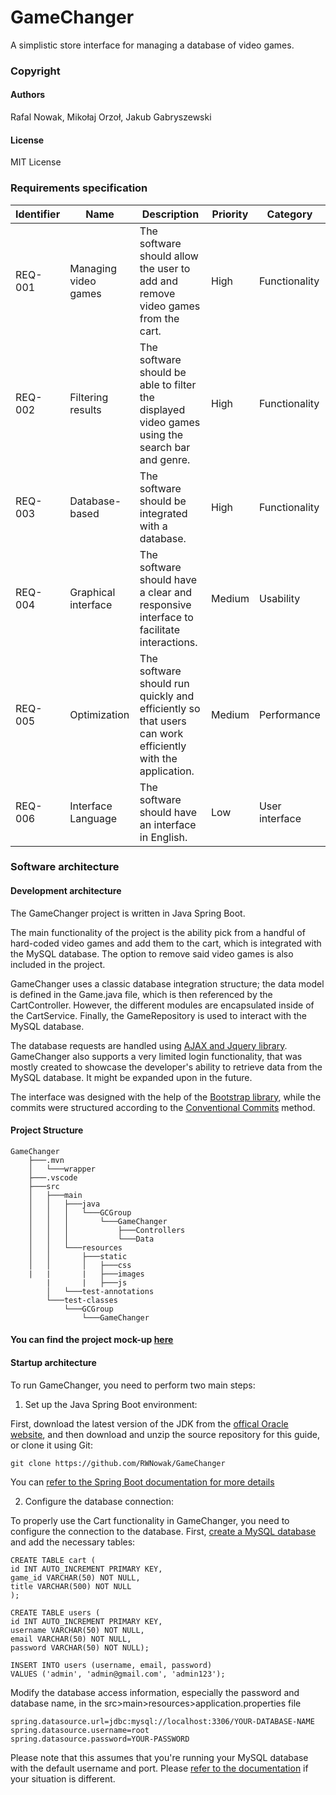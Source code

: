 # GameChanger

A simplistic store interface for managing a database of video games.

### Copyright
#### Authors
Rafal Nowak, Mikołaj Orzoł, Jakub Gabryszewski
#### License
MIT License

### Requirements specification
| Identifier | Name | Description | Priority | Category |
| --------------|-------|------|-----------|-----------|
| REQ-001 | Managing video games | The software should allow the user to add and remove video games from the cart. | High | Functionality |
| REQ-002 | Filtering results | The software should be able to filter the displayed video games using the search bar and genre. | High | Functionality | 
| REQ-003 | Database-based | The software should be integrated with a database. | High | Functionality | 
| REQ-004 | Graphical interface | The software should have a clear and responsive interface to facilitate interactions. | Medium | Usability | 
| REQ-005 | Optimization | The software should run quickly and efficiently so that users can work efficiently with the application. | Medium | Performance |
| REQ-006 | Interface Language | The software should have an interface in English. | Low | User interface | User interface | 

### Software architecture
#### Development architecture
The GameChanger project is written in Java Spring Boot.

The main functionality of the project is the ability pick from a handful of hard-coded video games and add them to the cart, which is integrated with the MySQL database. The option to remove said video games is also included in the project.

GameChanger uses a classic database integration structure; the data model is defined in the Game.java file, which is then referenced by the CartController. However, the different modules are encapsulated inside of the CartService. Finally, the GameRepository is used to interact with the MySQL database.

The database requests are handled using <a href="https://api.jquery.com/category/ajax/">AJAX and Jquery library</a>. GameChanger also supports a very limited login functionality, that was mostly created to showcase the developer's ability to retrieve data from the MySQL database. It might be expanded upon in the future.

The interface was designed with the help of the <a href="https://getbootstrap.com/">Bootstrap library</a>, while the commits were structured according to the <a href="https://www.conventionalcommits.org/en/v1.0.0/">Conventional Commits</a> method.

#### Project Structure
```
GameChanger
    ├───.mvn
    │   └───wrapper
    ├───.vscode
    ├───src
    │   ├───main
    │   │   ├───java
    │   │   │   └───GCGroup
    │   │   │       └───GameChanger
    │   │   │           ├───Controllers
    │   │   │           └───Data
    │   │   └───resources
    │   │       ├───static
    │   │       │   ├───css
    |   |       |   ├───images
        |       |   ├───js
        │   └───test-annotations
        └───test-classes
            └───GCGroup
                └───GameChanger
```

#### You can find the project mock-up <a href="https://l.facebook.com/l.php?u=https%3A%2F%2Fwhimsical.com%2Fgamechanger-ui-FoYKevN8XSpe8tYvdgjnjH%3Ffbclid%3DIwAR2Hw0f-4GPXfdaMFLV6b0l5ufrWSzl3QH2wc-5YalVib7HfoVJQ0qFtTPY&h=AT3gDKXSzl3u6ZOTOMOc2pI1gFc7Ho9S5adG4rlZ2dOGDi2vI4PAhw5OmG8pU5Agm3Be2v-oaSBqnn96CdFy0ev3GdRB_jJ4h7ZBp6tm33djeobe4NCqw0dfO6gD45jRKpgCTg">here</a>

#### Startup architecture
To run GameChanger, you need to perform two main steps:

1. Set up the Java Spring Boot environment:

First, download the latest version of the JDK from the <a href="https://www.oracle.com/java/technologies/downloads/">offical Oracle website</a>, and then download and unzip the source repository for this guide, or clone it using Git: 

```
git clone https://github.com/RWNowak/GameChanger
```

You can <a href="https://docs.spring.io/spring-boot/docs/current/reference/htmlsingle/">refer to the Spring Boot documentation for more details</a>

2. Configure the database connection:

To properly use the Cart functionality in GameChanger, you need to configure the connection to the database.
First, <a href="https://dev.mysql.com/doc/mysql-getting-started/en/">create a MySQL database</a> and add the necessary tables:
```
CREATE TABLE cart (
id INT AUTO_INCREMENT PRIMARY KEY,
game_id VARCHAR(50) NOT NULL,
title VARCHAR(500) NOT NULL
);
```
```
CREATE TABLE users (
id INT AUTO_INCREMENT PRIMARY KEY,
username VARCHAR(50) NOT NULL,
email VARCHAR(50) NOT NULL,
password VARCHAR(50) NOT NULL);
```
```
INSERT INTO users (username, email, password)
VALUES ('admin', 'admin@gmail.com', 'admin123');
```
Modify the database access information, especially the password and database name, in the src>main>resources>application.properties file
```
spring.datasource.url=jdbc:mysql://localhost:3306/YOUR-DATABASE-NAME
spring.datasource.username=root
spring.datasource.password=YOUR-PASSWORD
```
Please note that this assumes that you're running your MySQL database with the default username and port. Please <a href="https://dev.mysql.com/doc/mysql-getting-started/en/">refer to the documentation<a> if your situation is different.
